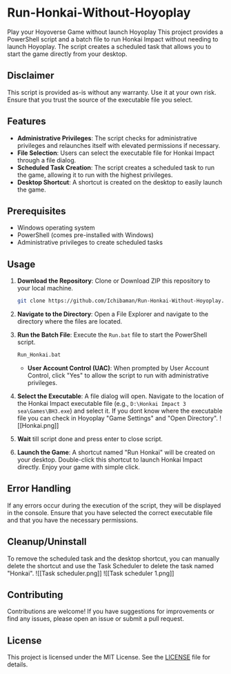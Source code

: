 # Run-Honkai-Without-Hoyoplay
Play your Hoyoverse Game without launch Hoyoplay
This project provides a PowerShell script and a batch file to run Honkai Impact without needing to launch Hoyoplay. The script creates a scheduled task that allows you to start the game directly from your desktop.

## Disclaimer

This script is provided as-is without any warranty. Use it at your own risk. Ensure that you trust the source of the executable file you select.

## Features

- **Administrative Privileges**: The script checks for administrative privileges and relaunches itself with elevated permissions if necessary.
- **File Selection**: Users can select the executable file for Honkai Impact through a file dialog.
- **Scheduled Task Creation**: The script creates a scheduled task to run the game, allowing it to run with the highest privileges.
- **Desktop Shortcut**: A shortcut is created on the desktop to easily launch the game.

## Prerequisites

- Windows operating system
- PowerShell (comes pre-installed with Windows)
- Administrative privileges to create scheduled tasks

## Usage

1. **Download the Repository**: Clone or Download ZIP this repository to your local machine.

   ```bash
   git clone https://github.com/Ichibaman/Run-Honkai-Without-Hoyoplay.git
   ```

2. **Navigate to the Directory**: Open a File Explorer and navigate to the directory where the files are located.

3. **Run the Batch File**: Execute the `Run.bat` file to start the PowerShell script.

   ```bash
   Run_Honkai.bat
   ```
   - **User Account Control (UAC)**: When prompted by User Account Control, click "Yes" to allow the script to run with administrative privileges.

4. **Select the Executable**: A file dialog will open. Navigate to the location of the Honkai Impact executable file (e.g., `D:\Honkai Impact 3 sea\Games\BH3.exe`) and select it. If you dont know where the executable file you can check in Hoyoplay "Game Settings" and "Open Directory".
![[Honkai.png]]

5. **Wait** till script done and press enter to close script.

6. **Launch the Game**: A shortcut named "Run Honkai" will be created on your desktop. Double-click this shortcut to launch Honkai Impact directly. Enjoy your game with simple click.

## Error Handling

If any errors occur during the execution of the script, they will be displayed in the console. Ensure that you have selected the correct executable file and that you have the necessary permissions.

## Cleanup/Uninstall

To remove the scheduled task and the desktop shortcut, you can manually delete the shortcut and use the Task Scheduler to delete the task named "Honkai".
![[Task scheduler.png]]
![[Task scheduler 1.png]]
## Contributing

Contributions are welcome! If you have suggestions for improvements or find any issues, please open an issue or submit a pull request.

## License

This project is licensed under the MIT License. See the [LICENSE](LICENSE) file for details.

